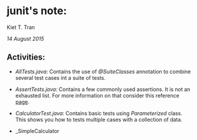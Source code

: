 # junit's note:
Kiet T. Tran

_14 August 2015_

## Activities:

- _AllTests.java_: Contains the use of _@SuiteClasses_ annotation to combine several test cases
int a suite of tests.

- _AssertTests.java_: Contains a few commonly used assertions. It is not an exhausted list. For 
more information on that consider this reference [page](http://hamcrest.org/JavaHamcrest/javadoc/1.3/index.html?org/hamcrest/CoreMatchers.html "CoreMatchers").

- _CalculatorTest.java_: Contains basic tests using _Parameterized_ class. This shows you how to tests multiple cases with a collection of data.

- _SimpleCalculator
